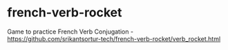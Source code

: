# french-verb-rocket
Game to practice French Verb Conjugation - https://github.com/srikantsortur-tech/french-verb-rocket/verb_rocket.html
